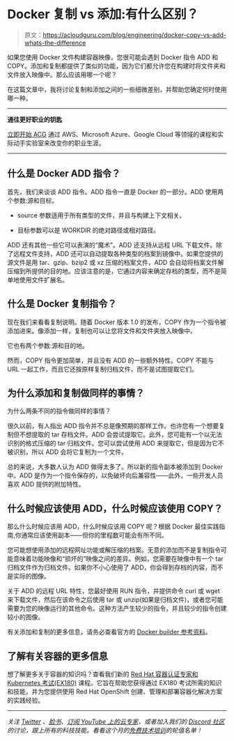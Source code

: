 # Docker 复制 vs 添加:有什么区别？

> 原文：<https://acloudguru.com/blog/engineering/docker-copy-vs-add-whats-the-difference>

如果您使用 Docker 文件构建容器映像，您很可能会遇到 Docker 指令 ADD 和 COPY。添加和复制都提供了类似的功能，因为它们都允许您在构建时将文件夹和文件放入映像中。那么应该用哪一个呢？

在这篇文章中，我将讨论复制和添加之间的一些细微差别，并帮助您确定何时使用哪一种。

* * *

**通往更好职业的钥匙**

[立即开始 ACG](https://acloudguru.com/pricing) 通过 AWS、Microsoft Azure、Google Cloud 等领域的课程和实际动手实验室来改变你的职业生涯。

* * *

## 什么是 Docker ADD 指令？

首先，我们来谈谈 ADD 指令。ADD 指令一直是 Docker 的一部分。ADD 使用两个参数:源和目标。

*   source 参数适用于所有类型的文件，并且与构建上下文相关。

*   目标参数可以是 WORKDIR 的绝对路径或相对路径。

ADD 还有其他一些它可以表演的“魔术”。ADD 还支持从远程 URL 下载文件。除了远程文件支持，ADD 还可以自动提取各种类型的档案到镜像中。如果您提供的源文件是用 tar、gzip、bzip2 或 xz 压缩的档案文件，ADD 会自动将档案文件解压缩到所提供的目的地。应该注意的是，它通过内容来确定存档的类型，而不是简单地使用文件扩展名。

## 什么是 Docker 复制指令？

现在我们来看看复制说明。随着 Docker 版本 1.0 的发布，COPY 作为一个指令被添加进来。像添加一样，复制也可以让您将文件和文件夹放入映像中。

它也有两个参数:源和目的地。

然而，COPY 指令更加简单，并且没有 ADD 的一些额外特性。COPY 不能与 URL 一起工作，而且它还按原样复制归档文件，而不是试图提取它们。

## 为什么添加和复制做同样的事情？

为什么两条不同的指令做同样的事情？

很久以前，有人指出 ADD 指令并不总是像预期的那样工作。也许您有一个想要复制但不想提取的 tar 存档文件。ADD 会尝试提取它。此外，您可能有一个以无法识别的格式压缩的 tar 归档文件。您可以尝试使用 ADD 来提取它，但是因为它不被识别，所以 ADD 会将它复制为一个文件。

总的来说，大多数人认为 ADD 做得太多了。所以新的指令副本被添加到 Docker 中。ADD 是作为一个指令保存的，以免破坏向后兼容性——此外，一些开发人员喜欢 ADD 提供的附加特性。

## 什么时候应该使用 ADD，什么时候应该使用 COPY？

那么什么时候应该用 ADD，什么时候应该用 COPY 呢？根据 Docker 最佳实践指南,你通常应该使用副本——但你的里程数可能会有所不同。

您可能想使用添加的远程网址功能或解压缩的档案。无意的添加而不是复制指令可能意味着功能映像和“损坏的”映像之间的差异。例如，您需要在映像中有一个 tar 归档文件作为归档文件。如果你不小心使用了 ADD，你会得到存档的内容，而不是实际的图像。

关于 ADD 的远程 URL 特性，您最好使用 RUN 指令，并提供命令 curl 或 wget 来下载文件，然后在该命令之后使用 tar 或 unzip(如果是归档文件)，或者您可能需要为您的映像运行的其他命令。这种方法产生较少的指令，并且较少的指令创建较小的图像。

有关添加和复制的更多信息，请务必查看官方的 [Docker builder 参考资料](https://docs.docker.com/engine/reference/builder/)。

## 了解有关容器的更多信息

想了解更多关于容器的知识吗？查看我们新的 [Red Hat 容器认证专家和 Kubernetes 考试(EX180)](https://learn.acloud.guru/course/red-hat-certified-specialist-in-containers-and-kubernetes-exam/overview) 课程。它旨在帮助您获得通过 EX180 考试所需的知识和技能，并为您提供使用 Red Hat OpenShift 创建、管理和部署容器化解决方案的实践经验。

* * *

*关注 [Twitter](https://twitter.com/acloudguru) 、[脸书](https://www.facebook.com/acloudguru)、[订阅 YouTube 上的云专家](https://www.youtube.com/c/AcloudGuru/?sub_confirmation=1)，或者加入我们的 [Discord 社区](https://discord.com/invite/acloudguru)的讨论，跟上所有的科技技能。看看这个月的[免费技术培训](https://acloudguru.com/blog/news/whats-free-at-acg)的轮值名单！*